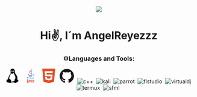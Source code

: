 <div id="header" align="center">
  <img src="https://media.giphy.com/media/lrrBalkpfCcbVqaQPU/giphy.gif" width="400"/>
    <h1 align="center">Hi✌, I´m AngelReyezzz</h1>
  <div aling="left">
       <h3>⚙️Languages and Tools:</h3>
          <div>
             <img src="https://github.com/devicons/devicon/blob/master/icons/linux/linux-plain.svg"
           title="linux" alt="linux"
           width="40" heigth="40"/>&nbsp;
             <img src="https://github.com/devicons/devicon/blob/master/icons/java/java-original-wordmark.svg" 
           title="java" alt="java"
           width="40" heigth="40"/>&nbsp;
             <img src="https://github.com/devicons/devicon/blob/master/icons/html5/html5-plain.svg" 
           title="html5" alt="html5"
           width="40" heigth="40"/>&nbsp;
             <img src="https://github.com/devicons/devicon/blob/master/icons/github/github-original.svg" 
           title="github" alt="github"
           width="40" heigth="40"/>&nbsp; 
            <img src="https://upload.wikimedia.org/wikipedia/commons/1/18/ISO_C%2B%2B_Logo.svg" 
           title="c++" alt="c++ "
           width="40" heigth="40"/>&nbsp;            
            <img src="https://upload.wikimedia.org/wikipedia/commons/2/2b/Kali-dragon-icon.svg" 
           title="kali" alt="kali"
           width="40" heigth="40"/>&nbsp;
              <img src="https://upload.wikimedia.org/wikipedia/commons/4/45/Parrot_Logo.png" 
           title="parrot" alt="parrot"
           width="40" heigth="40"/>&nbsp;
             <img src="https://user-images.githubusercontent.com/113303967/215305373-457c5266-ef47-4aa7-990b-866e9be4e727.png" 
           title="flstudio" alt="flstudio"
           width="40" heigth="40"/>&nbsp; 
             <img src="https://user-images.githubusercontent.com/113303967/215285465-620fdcd1-689e-41d8-aaa2-eb454b2c21d5.png" 
           title="virtualdj" alt="virtualdj"
           width="40" heigth="40"/>&nbsp;
            <img src="https://user-images.githubusercontent.com/113303967/215284991-d4e3e8f7-f636-4777-9e23-cff0da91caf8.png" 
           title="termux" alt="termux"
           width="40" heigth="40"/>&nbsp;
             <img src="https://user-images.githubusercontent.com/113303967/215285181-5b622bb7-c612-4621-b4ad-acff909ed19f.png" 
           title="sfml" alt="sfml"
           width="40" heigth="40"/>&nbsp;
          <div>
          </div>
  
  
 
      
      
           

